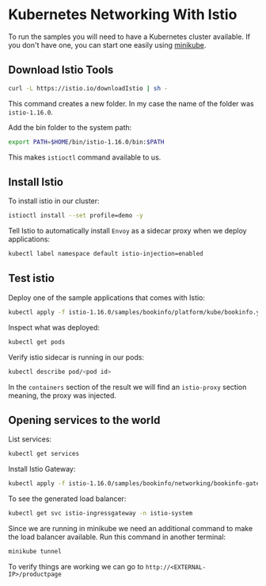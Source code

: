 # Kubernetes Networking With Istio

To run the samples you will need to have a Kubernetes cluster available. If you don't have one, you can start one easily using [minikube](https://minikube.sigs.k8s.io/docs/start/).

## Download Istio Tools

```bash
curl -L https://istio.io/downloadIstio | sh -
```

This command creates a new folder. In my case the name of the folder was `istio-1.16.0`.

Add the bin folder to the system path:

```bash
export PATH=$HOME/bin/istio-1.16.0/bin:$PATH
```

This makes `istioctl` command available to us.

## Install Istio

To install istio in our cluster:

```bash
istioctl install --set profile=demo -y
```

Tell Istio to automatically install `Envoy` as a sidecar proxy when we deploy applications:

```bash
kubectl label namespace default istio-injection=enabled
```

## Test istio

Deploy one of the sample applications that comes with Istio:

```bash
kubectl apply -f istio-1.16.0/samples/bookinfo/platform/kube/bookinfo.yaml
```

Inspect what was deployed:

```bash
kubectl get pods
```

Verify istio sidecar is running in our pods:

```bash
kubectl describe pod/<pod id>
```

In the `containers` section of the result we will find an `istio-proxy` section meaning, the proxy was injected.

## Opening services to the world

List services:

```bash
kubectl get services
```

Install Istio Gateway:

```bash
kubectl apply -f istio-1.16.0/samples/bookinfo/networking/bookinfo-gateway.yaml
```

To see the generated load balancer:

```bash
kubectl get svc istio-ingressgateway -n istio-system
```

Since we are running in minikube we need an additional command to make the load balancer available. Run this command in another terminal:

```bash
minikube tunnel
```

To verify things are working we can go to `http://<EXTERNAL-IP>/productpage`
